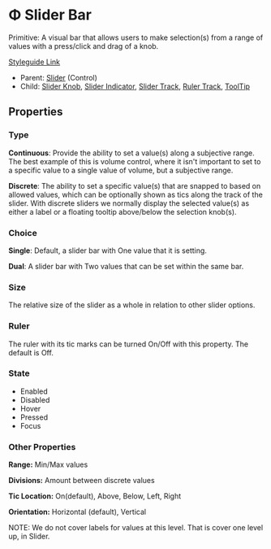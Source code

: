 # Φ Slider Bar

Primitive: A visual bar that allows users to make selection(s) from a range of values with a press/click and drag of a knob.

[Styleguide Link](https://zpl.io/a7p4GWp)

* Parent: [Slider](../) (Control)
* Child: [Slider Knob](sliderknob.md), [Slider Indicator](sliderindicator.md), [Slider Track](slidertrack.md), [Ruler Track](rulertrack/), [ToolTip](../../tooltip.md)

## Properties

### Type

**Continuous**: Provide the ability to set a value(s) along a subjective range. The best example of this is volume control, where it isn't important to set to a specific value to a single value of volume, but a subjective range.

**Discrete**: The ability to set a specific value(s) that are snapped to based on allowed values, which can be optionally shown as tics along the track of the slider. With discrete sliders we normally display the selected value(s) as either a label or a floating tooltip above/below the selection knob(s).

### Choice

**Single**: Default, a slider bar with One value that it is setting.

**Dual**: A slider bar with Two values that can be set within the same bar.

### Size

The relative size of the slider as a whole in relation to other slider options.

### Ruler

The ruler with its tic marks can be turned On/Off with this property. The default is Off.

### State

* Enabled
* Disabled
* Hover
* Pressed
* Focus

### Other Properties

**Range:** Min/Max values

**Divisions:** Amount between discrete values

**Tic Location:** On(default), Above, Below, Left, Right

**Orientation:** Horizontal (default), Vertical

NOTE: We do not cover labels for values at this level. That is cover one level up, in Slider.
